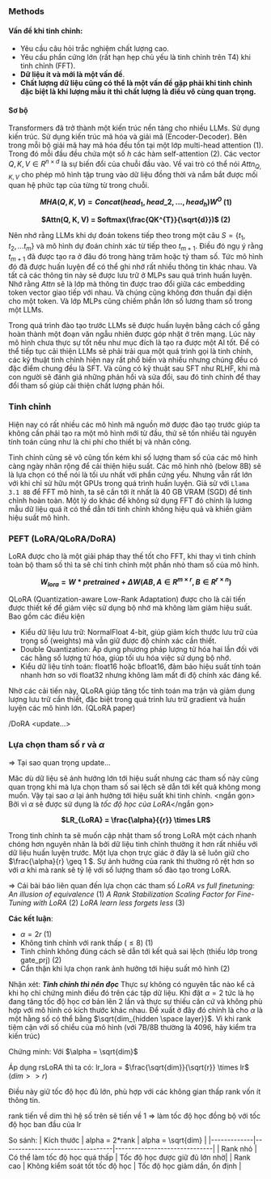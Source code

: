 ### Methods

#### Vấn đề khi tinh chỉnh:

- Yêu cầu câu hỏi trắc nghiệm chất lượng cao.
- Yêu cầu phần cứng lớn (rất hạn hẹp chủ yếu là tinh chỉnh trên T4) khi tinh chỉnh (FFT).
- **Dữ liệu ít và mới là một vấn đề**.
- **Chất lượng dữ liệu cũng có thể là một vấn đề gặp phải khi tinh chỉnh đặc biệt là khi lượng mẫu ít thì chất lượng là điều vô cùng quan trọng.**

#### Sơ bộ

Transformers đã trở thành một kiến trúc nền tảng cho nhiều LLMs. Sử dụng kiến trúc. Sử dụng kiến trúc mã hóa và giải mã (Encoder-Decoder). Bên trong mỗi bộ giải mã hay mã hóa đều tồn tại một lớp multi-head attention (1). Trong đó mỗi đầu đều chứa một số $h$ các hàm self-attention (2). Các vector $Q, K, V \in R^{n \times d}$ là sự biến đổi của chuỗi đầu vào. Về vai trò có thể nói $Attn_{Q, K,V}$ cho phép mô hình tập trung vào dữ liệu đồng thời và nắm bắt được mối quan hệ phức tạp của từng từ trong chuỗi.
**<p style="text-align:center;">$MHA(Q, K, V) = Concat(head_{1}, head\_{2},...,{head_h})W^{O}$ (1)</p>**

**<p style="text-align:center;">$Attn(Q, K, V) = Softmax(\frac{QK^{T}}{\sqrt{d}})$ (2)</p>**

Nên nhớ rằng LLMs khi dự đoán tokens tiếp theo trong một câu $S = \{t_1,t_2, ... t_m\}$ và mô hình dự đoán chính xác từ tiếp theo $t_{m+1}$. Điều đó ngụ ý rằng $t_{m+1}$ đã được tạo ra ở đâu đó trong hàng trăm hoặc tỷ tham số. Tức mô hình đó đã được huấn luyện để có thể ghi nhớ rất nhiều thông tin khác nhau. Và tất cả các thông tin này sẽ được lưu trữ ở MLPs sau quá trình huấn luyện. Nhớ rằng $Attn$ sẽ là lớp mà thông tin được trao đổi giữa các embedding token vector giao tiếp với nhau. Và chúng cũng không đơn thuần đại diện cho một token. Và lớp MLPs cũng chiếm phần lớn số lương tham số trong một LLMs.

Trong quá trình đào tạo trước LLMs sẽ được huấn luyện bằng cách cố gắng hoàn thành một đoạn văn ngẫu nhiên được góp nhặt ở trên mạng. Lúc này mô hình chưa thực sự tốt nếu như mục đích là tạo ra được một AI tốt. Để có thể tiếp tục cải thiện LLMs sẽ phải trải qua một quá trình gọi là tinh chỉnh, các kỹ thuật tinh chỉnh hiện nay rất phổ biến và nhiều nhưng chúng đều có đặc điểm chung đều là SFT. Và cũng có kỹ thuật sau SFT như RLHF, khi mà con người sẽ đánh giá những phản hồi và sửa đổi, sau đó tinh chỉnh để thay đổi tham số giúp cải thiện chất lượng phản hồi.

### Tinh chỉnh

Hiện nay có rất nhiều các mô hình mã nguồn mở được đào tạo trước giúp ta không cần phải tạo ra một mô hình mới từ đầu, thứ sẽ tốn nhiều tài nguyên tính toán cũng như là chi phí cho thiết bị và nhân công.

Tinh chỉnh cũng sẽ vô cũng tốn kém khi số lượng tham số của các mô hình càng ngày nhân rộng để cải thiện hiệu suất. Các mô hình nhỏ (below 8B) sẽ là lựa chọn có thể nói là tối ưu nhất với phần cứng yếu. Nhưng vẫn rất lớn với khi chỉ sử hữu một GPUs trong quá trình huấn luyện. Giả sử với `Llama 3.1 8B` để FFT mô hình, ta sẽ cần tới ít nhất là 40 GB VRAM (SGD) để tinh chỉnh hoàn toàn. Một lý do khác để không sử dụng FFT đó chính là lương mẫu dữ liệu quá ít có thể dẫn tới tinh chỉnh không hiệu quả và khiến giảm hiệu suất mô hình.

### PEFT (LoRA/QLoRA/DoRA)

LoRA được cho là một giải pháp thay thế tốt cho FFT, khi thay vì tinh chỉnh toàn bộ tham số thì ta sẽ chỉ tinh chỉnh một phần nhỏ tham số của mô hình.
**<p style="text-align:center;">$W_{lora} = W*{pretrained} + \Delta W (AB, A \in R^{m \times r}, B \in R^{r \times n} )$</p>**

QLoRA (Quantization-aware Low-Rank Adaptation) được cho là cải tiến được thiết kế để giảm việc sử dụng bộ nhớ mà không làm giảm hiệu suất. Bao gồm các điều kiện

- Kiểu dữ liệu lưu trữ: NormalFloat 4-bit, giúp giảm kích thước lưu trữ của trọng số (weights) mà vẫn giữ được độ chính xác cần thiết.
- Double Quantization: Áp dụng phương pháp lượng tử hóa hai lần đối với các hằng số lượng tử hóa, giúp tối ưu hóa việc sử dụng bộ nhớ.
- Kiểu dữ liệu tính toán: float16 hoặc bfloat16, đảm bảo hiệu suất tính toán nhanh hơn so với float32 nhưng không làm mất đi độ chính xác đáng kể.

Nhờ các cải tiến này, QLoRA giúp tăng tốc tính toán ma trận và giảm dung lượng lưu trữ cần thiết, đặc biệt trong quá trình lưu trữ gradient và huấn luyện các mô hình lớn. (QLoRA paper)

/DoRA
<update...>

### Lựa chọn tham số r và $\alpha$

=> Tại sao quan trọng
update...

Măc dù dữ liệu sẽ ảnh hướng lớn tới hiệu suất nhưng các tham số này cũng quan trọng khi mà lựa chọn tham số sai lệch sẽ dẫn tới kết quả không mong muốn.
Vậy tại sao $\alpha$ lại ảnh hưởng tới hiệu suất khi tinh chỉnh. <ngắn gọn> Bởi vì $\alpha$ sẽ được sử dụng là _tốc độ học của LoRA_</ngắn gọn>
**<p style="text-align:center;">$LR_{LoRA} = \frac{\alpha}{{r}} \times LR$</p>**

Trong tinh chỉnh ta sẽ muốn cập nhật tham số trong LoRA một cách nhanh chóng hơn nguyên nhân là bởi dữ liệu tinh chỉnh thường ít hơn rất nhiều với dữ liệu huấn luyện trước. Một lựa chọn trực giác ở đây là sẽ luôn giữ cho $\frac{\alpha}{r} \geq 1 $. Sự ảnh hưởng của rank thì thường rõ rệt hơn so với $\alpha$ khi mà rank sẽ tỷ lệ với số lượng tham số đào tạo trong LoRA.

=> Cái bài báo liên quan đến lựa chọn các tham số
_LoRA vs full finetuning: An illusion of equivalence_ (1)
_A Rank Stabilization Scaling Factor for Fine-Tuning with LoRA_ (2)
_LoRA learn less forgets less_ (3)

**Các kết luận**:

- $\alpha = 2r$ (1)
- Không tinh chỉnh với rank thấp ($\leq 8$) (1)
- Tinh chỉnh không đúng cách sẽ dẫn tới kết quả sai lệch (thiếu lớp trong gate_prj) (2)
- Cẩn thận khi lựa chọn rank ảnh hưởng tới hiệu suất mô hình (2)

Nhận xét: **_Tinh chỉnh thì nên đọc_**
Thực sự không có nguyên tắc nào kể cả khi họ chỉ chứng minh điều đó trên các tập dữ liệu. Khi đặt $\alpha = 2$ tức là họ đang tăng tốc độ học cơ bản lên 2 lần và thực sự thiếu căn cứ và không phù hợp với mô hình có kích thước khác nhau. Đề xuất ở đây đó chính là cho $\alpha$ là một hằng số có thể bằng $\sqrt{dim_{hidden \space layer}}$. Vì khi rank tiệm cận với số chiều của mô hình (với 7B/8B thường là 4096, hãy kiểm tra kiến trúc)

Chứng minh:
Với $\alpha = \sqrt{dim}$

Áp dụng rsLoRA thì ta có:
lr_lora = $\frac{\sqrt{dim}}{\sqrt{r}} \times lr$ ($dim >> r$)

Điều này giữ tốc độ học đủ lớn, phù hợp với các không gian thấp rank vốn ít thông tin.

rank tiến về dim thì hệ số trên sẽ tiến về 1 => làm tốc độ học đồng bộ với tốc độ học ban đầu của lr

So sánh:
| Kích thước | alpha = 2\*rank | alpha = \sqrt{dim} |
|-------------|----------------------------------|------------------------------|
| Rank nhỏ | Có thể làm tốc độ học quá thấp | Tốc độ học được giữ đủ lớn nhờ|
| Rank cao | Không kiểm soát tốt tốc độ học | Tốc độ học giảm dần, ổn định |
